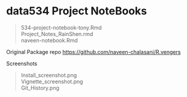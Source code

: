 # data534 Project NoteBooks
> 534-project-notebook-tony.Rmd     
> Project_Notes_RainShen.rmd    
> naveen-notebook.Rmd    

Original Package repo
https://github.com/naveen-chalasani/R.vengers

Screenshots
> Install_screenshot.png    
> Vignette_screenshot.png    
> Git_History.png
